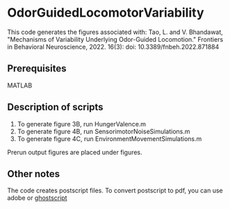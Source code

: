 # OdorGuidedLocomotorVariability

This code generates the figures associated with: Tao, L. and V. Bhandawat, "Mechanisms of Variability Underlying Odor-Guided Locomotion." Frontiers in Behavioral Neuroscience, 2022. 16(3): doi: 10.3389/fnbeh.2022.871884

## Prerequisites

MATLAB

## Description of scripts

1. To generate figure 3B, run HungerValence.m
2. To generate figure 4B, run SensorimotorNoiseSimulations.m
3. To generate figure 4C, run EnvironmentMovementSimulations.m

Prerun output figures are placed under figures.

## Other notes

The code creates postscript files. To convert postscript to pdf, you can use adobe or [ghostscript](https://www.ghostscript.com/)

